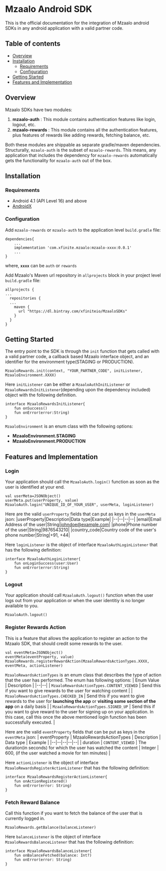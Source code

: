 # Mzaalo Android SDK
This is the official documentation for the integration of Mzaalo android SDKs in any android application with a valid partner code.

## Table of contents

 - [Overview](#overview)
 - [Installation](#installation)
	 - [Requirements](#requirements)
	 - [Configuration](#configuration)
- [Getting Started](#getting-started)
- [Features and Implementation](#features-and-implementation)

## Overview
Mzaalo SDKs have two modules:

 1. **mzaalo-auth** : This module contains authentication features like login, logout, etc.
 2. **mzaalo-rewards** : This module contains all the authentication features, plus features of rewards like adding rewards, fetching balance, etc.

Both these modules are shippable as separate gradle/maven dependencies.
Structurally, `mzaalo-auth` is the subset of `mzaalo-rewards`. This means, any application that includes the dependency for `mzaalo-rewards` automatically gets the functionality for `mzaalo-auth` out of the box.

    
## Installation

### Requirements

 - Android 4.1 (API Level 16) and above
 - [AndroidX](https://developer.android.com/jetpack/androidx/)

### Configuration
Add `mzaalo-rewards` or `mzaalo-auth` to the application level `build.gradle` file:

    dependencies{
	    ...
	    implementation 'com.xfinite.mzaalo:mzaalo-xxxx:0.0.1'
	    ...
    }

where, **`xxxx`** can be `auth` or `rewards`

Add Mzaalo's Maven url repository in `allprojects` block in your project level `build.gradle` file:

    allprojects {
    ...
      repositories {
      ...
        maven {
          url "https://dl.bintray.com/xfiniteio/MzaaloSDKs"
        }
      }
    }



## Getting Started

The entry point to the SDK is through the `init` function that gets called with a valid partner code, a callback based Mzaalo interface object, and an identifier for the environment type(STAGING or PRODUCTION).

    MzaaloRewards.init(context, "YOUR_PARTNER_CODE", initListener, MzaaloEnvironment.XXXX)

Here `initListener` can be either a `MzaaloAuthInitListener` or `MzaaloRewardsInitListener`(depending upon the dependency included) object with the following definition.

    interface MzaaloRewardsInitListener{
	    fun onSuccess()
	    fun onError(error:String)
    }



`MzaaloEnvironment` is an enum class with the following options:

 - **MzaaloEnvironment.STAGING**
 - **MzaaloEnvironment.PRODUCTION**


## Features and Implementation
### Login
Your application should call the `MzaaloAuth.login()` function as soon as the user is identified at your end.

	

    val userMeta=JSONObject()
    userMeta.put(userProperty, value)
    MzaaloAuth.login("UNIQUE_ID_OF_YOUR_USER", userMeta, loginListener)

Here are the valid `userProperty` fields that can put as keys in the `userMeta` json:
|userProperty|Description|Data type|Example|
|--|--|--|--|
|email|Email Address of the user|String|johndoe@example.com|
|phone|Phone number of the user|String|9876543210|
|country_code|Country code of the user's phone number|String|+91, +44|


Here `loginListener` is the object of interface `MzaaloAuthLoginListener` that has the following definition:

    interface MzaaloAuthLoginListener{
	    fun onLoginSuccess(user:User)
	    fun onError(error:String)
    }



### Logout
Your application should call `MzaaloAuth.logout()` function when the user logs out from your application or when the user identitiy is no longer available to you.

    MzaaloAuth.logout()


### Register Rewards Action
This is a feature that allows the application to register an action to the Mzaalo SDK, that should credit some rewards to the user.

    val eventMeta=JSONObject()
    eventMeta(eventProperty, value)
    MzaaloRewards.registerRewardAction(MzaaloRewardsActionTypes.XXXX, eventMeta, actionListener)


`MzaaloRewardsActionTypes` is an enum class that describes the type of action that the user has performed. The enum has following options:
| Enum Value | Description |
|--|--|
| `MzaaloRewardsActionTypes.CONTENT_VIEWED` | Send this if you want to give rewards to the user for watching content |
| `MzaaloRewardsActionTypes.CHECKED_IN` | Send this if you want to give rewards to the user for **launching the app** or **visiting some section of the app** on a daily basis |
| `MzaaloRewardsActionTypes.SIGNED_UP` | Send this if you want to give reward to the user for signing up on your application. In this case, call this once the above mentioned login function has been successfully executed. |



Here are the valid `eventProperty` fields that can be put as keys in the `eventMeta` json:
| eventProperty | MzaaloRewardsActionTypes | Description | Data type | Example |
|--|--|--|--|--|
| duration | `CONTENT_VIEWED` | The duration(in seconds) for which the user has watched the content | Integer | 600, (if the user watched a movie for ten minutes) |


Here `actionListener` is the object of interface `MzaaloRewardsRegisterActionListener` that has the following definition:

    interface MzaaloRewardsRegisterActionListener{
	    fun onActionRegistered()
	    fun onError(error: String)
    }


### Fetch Reward Balance
Call this function if you want to fetch the balance of the user that is currently logged in.

    MzaaloRewards.getBalance(balanceListener)


Here `balanceListener` is the object of interface `MzaaloRewardsBalanceListener` that has the following definition:

    interface MzaaloRewardsBalanceListener{
	    fun onBalanceFetched(balance: Int?)
	    fun onError(error: String)
    }
